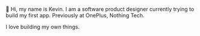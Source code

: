 👋 Hi, my name is Kevin. I am a software product designer currently trying to build my first app. Previously at OnePlus, Nothing Tech.

I love building my own things.

<!---
limwaihong/limwaihong is a ✨ special ✨ repository because its `README.md` (this file) appears on your GitHub profile.
You can click the Preview link to take a look at your changes.
--->
